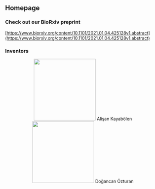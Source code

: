 ## Homepage

### Check out our BioRxiv preprint

[https://www.biorxiv.org/content/10.1101/2021.01.04.425128v1.abstract](https://www.biorxiv.org/content/10.1101/2021.01.04.425128v1.abstract)


### Inventors
<div align="center">
<img src="https://3fcampus.mef.edu.tr/uploads/cms/psy.mef.edu.tr/5773_4_th.jpeg" height="200" width="200" style="border-radius:50">
Alişan Kayabölen

<img src="https://lacklab.ku.edu.tr/images/dogancan_s.jpg" height="200" width="200" style="border-radius:50">
Doğancan Özturan
</div>
